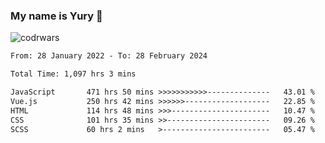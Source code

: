 ### My name is Yury 👋 
![codrwars](https://www.codewars.com/users/litury/badges/micro) 


<!--START_SECTION:waka-->

```txt
From: 28 January 2022 - To: 28 February 2024

Total Time: 1,097 hrs 3 mins

JavaScript       471 hrs 50 mins >>>>>>>>>>>--------------   43.01 %
Vue.js           250 hrs 42 mins >>>>>>-------------------   22.85 %
HTML             114 hrs 48 mins >>>----------------------   10.47 %
CSS              101 hrs 35 mins >>-----------------------   09.26 %
SCSS             60 hrs 2 mins   >------------------------   05.47 %
```

<!--END_SECTION:waka-->

